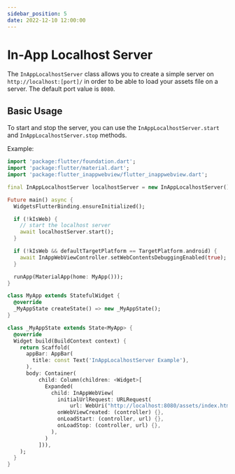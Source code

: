 ```yaml
---
sidebar_position: 5
date: 2022-12-10 12:00:00
---
```


# In-App Localhost Server

The `InAppLocalhostServer` class allows you to create a simple server on `http://localhost:[port]/` in order to be able to load your assets file on a server. The default port value is `8080`.

## Basic Usage

To start and stop the server, you can use the `InAppLocalhostServer.start` and `InAppLocalhostServer.stop` methods.

Example:
```dart
import 'package:flutter/foundation.dart';
import 'package:flutter/material.dart';
import 'package:flutter_inappwebview/flutter_inappwebview.dart';

final InAppLocalhostServer localhostServer = new InAppLocalhostServer();

Future main() async {
  WidgetsFlutterBinding.ensureInitialized();

  if (!kIsWeb) {
    // start the localhost server
    await localhostServer.start();
  }

  if (!kIsWeb && defaultTargetPlatform == TargetPlatform.android) {
    await InAppWebViewController.setWebContentsDebuggingEnabled(true);
  }

  runApp(MaterialApp(home: MyApp()));
}

class MyApp extends StatefulWidget {
  @override
  _MyAppState createState() => new _MyAppState();
}

class _MyAppState extends State<MyApp> {
  @override
  Widget build(BuildContext context) {
    return Scaffold(
      appBar: AppBar(
        title: const Text('InAppLocalhostServer Example'),
      ),
      body: Container(
          child: Column(children: <Widget>[
            Expanded(
              child: InAppWebView(
                initialUrlRequest: URLRequest(
                    url: WebUri("http://localhost:8080/assets/index.html")),
                onWebViewCreated: (controller) {},
                onLoadStart: (controller, url) {},
                onLoadStop: (controller, url) {},
              ),
            )
          ])),
    );
  }
}
```
